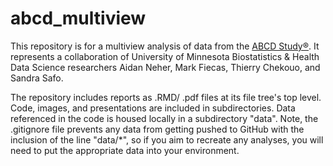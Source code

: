 # abcd_multiview
This repository is for a multiview analysis of data from the [ABCD Study®](https://abcdstudy.org/). It represents a collaboration of University of Minnesota Biostatistics & Health Data Science researchers Aidan Neher, Mark Fiecas, Thierry Chekouo, and Sandra Safo.

The repository includes reports as .RMD/ .pdf files at its file tree's top level. Code, images, and presentations are included in subdirectories. Data referenced in the code is housed locally in a subdirectory "data". Note, the .gitignore file prevents any data from getting pushed to GitHub with the inclusion of the line "data/*", so if you aim to recreate any analyses, you will need to put the appropriate data into your environment. 
